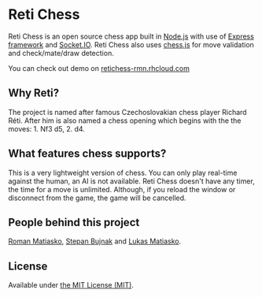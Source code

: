 Reti Chess
==========

Reti Chess is an open source chess app built in [Node.js](http://nodejs.org/) with use of [Express framework](http://expressjs.com/) and [Socket.IO](http://socket.io/). Reti Chess also uses [chess.js](https://github.com/jhlywa/chess.js) for move validation and check/mate/draw detection.

You can check out demo on [retichess-rmn.rhcloud.com](http://retichess-rmn.rhcloud.com/)

Why Reti?
---------

The project is named after famous Czechoslovakian chess player Richard Réti. After him is also named a chess opening which begins with the the moves: 1. Nf3 d5, 2. d4.

What features chess supports?
-----------------------------

This is a very lightweight version of chess. You can only play real-time against the human, an AI is not available. Reti Chess doesn't have any timer, the time for a move is unlimited. Although, if you reload the window or disconnect from the game, the game will be cancelled.


People behind this project
--------------------------

[Roman Matiasko](http://github.com/romanmatiasko/), [Stepan Bujnak](http://github.com/stepanbujnak/) and [Lukas Matiasko](http://github.com/lukasmatiasko/).

License
-------

Available under [the MIT License (MIT)](http://opensource.org/licenses/MIT).
